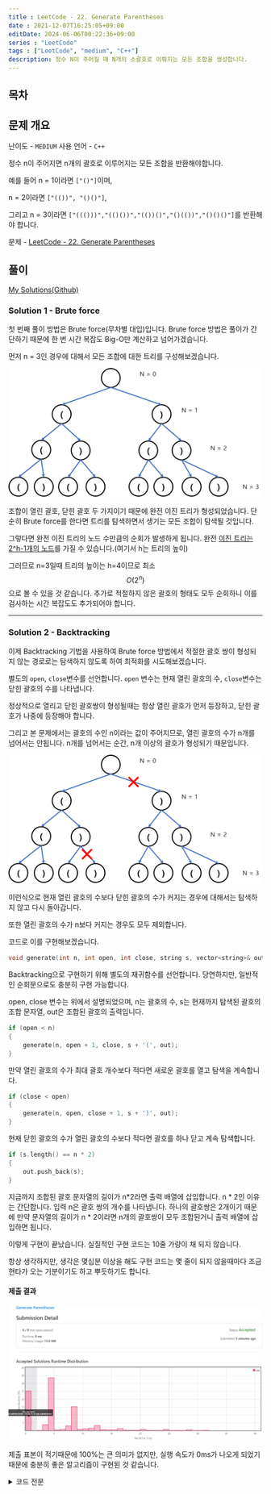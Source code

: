 ```yaml
---
title : LeetCode - 22. Generate Parentheses
date : 2021-12-07T16:25:05+09:00
editDate: 2024-06-06T00:22:36+09:00
series : "LeetCode"
tags : ["LeetCode", "medium", "C++"]
description: 정수 N이 주어질 때 N개의 소괄호로 이뤄지는 모든 조합을 생성합니다.
---
```


## 목차

## 문제 개요

난이도 - `MEDIUM` 사용 언어 - `C++`

정수 n이 주어지면 n개의 괄호로 이루어지는 모든 조합을 반환해야합니다.

예를 들어 n = 1이라면 `["()"]`이며, 

n = 2이라면 `["(())", "()()"]`, 

그리고 n = 3이라면 `["((()))","(()())","(())()","()(())","()()()"]`를 반환해야 합니다.

문제 - [LeetCode - 22. Generate Parentheses](https://leetcode.com/problems/generate-parentheses/)

## 풀이
[My Solutions(Github)](https://github.com/LDobac/leetcode/tree/master/22.%20Generate%20Parentheses)

### Solution 1 - Brute force

첫 번째 풀이 방법은 Brute force(무차별 대입)입니다. Brute force 방법은 풀이가 간단하기 때문에 한 번 시간 복잡도 Big-O만 계산하고 넘어가겠습니다.

먼저 n = 3인 경우에 대해서 모든 조합에 대한 트리를 구성해보겠습니다.

![Solution 1 result](./images/22/example_1.webp)

조합이 열린 괄호, 닫힌 괄호 두 가지이기 때문에 완전 이진 트리가 형성되었습니다. 단순히 Brute force를 한다면 트리를 탐색하면서 생기는 모든 조합이 탐색될 것입니다.

그렇다면 완전 이진 트리의 노드 수만큼의 순회가 발생하게 됩니다. 완전 [이진 트리는 2^h-1개의 노드](https://ko.wikipedia.org/wiki/%EC%9D%B4%EC%A7%84_%ED%8A%B8%EB%A6%AC)를 가질 수 있습니다.(여기서 h는 트리의 높이)

그러므로 n=3일때 트리의 높이는 h=4이므로 최소 $$O(2^n)$$으로 볼 수 있을 것 같습니다. 추가로 적절하지 않은 괄호의 형태도 모두 순회하니 이를 검사하는 시간 복잡도도 추가되어야 합니다.

---

### Solution 2 - Backtracking
이제 Backtracking 기법을 사용하여 Brute force 방법에서 적절한 괄호 쌍이 형성되지 않는 경로로는 탐색하지 않도록 하여 최적화를 시도해보겠습니다.

별도의 `open`, `close`변수를 선언합니다. `open` 변수는 현재 열린 괄호의 수, `close`변수는 닫힌 괄호의 수를 나타냅니다.

정상적으로 열리고 닫힌 괄호쌍이 형성될때는 항상 열린 괄호가 먼저 등장하고, 닫힌 괄호가 나중에 등장해야 합니다. 

그리고 본 문제에서는 괄호의 수인 n이라는 값이 주어지므로, 열린 괄호의 수가 n개를 넘어서는 안됩니다. n개를 넘어서는 순간, n개 이상의 괄호가 형성되기 때문입니다.

![example 2](./images/22/example_2.webp)

이런식으로 현재 열린 괄호의 수보다 닫힌 괄호의 수가 커지는 경우에 대해서는 탐색하지 않고 다시 돌아갑니다.

또한 열린 괄호의 수가 n보다 커지는 경우도 모두 제외합니다.

코드로 이를 구현해보겠습니다.

```cpp
void generate(int n, int open, int close, string s, vector<string>& out) {...}
```

Backtracking으로 구현하기 위해 별도의 재귀함수를 선언합니다. 당연하지만, 일반적인 순회문으로도 충분히 구현 가능합니다.

open, close 변수는 위에서 설명되었으며, n는 괄호의 수, s는 현재까지 탐색된 괄호의 조합 문자열, out은 조합된 괄호의 출력입니다.

```cpp
if (open < n)
{
    generate(n, open + 1, close, s + '(', out);
}
```

만약 열린 괄호의 수가 최대 괄호 개수보다 적다면 새로운 괄호를 열고 탐색을 계속합니다.

```cpp
if (close < open)
{
    generate(n, open, close + 1, s + ')', out);
}
```
현재 닫힌 괄호의 수가 열린 괄호의 수보다 적다면 괄호를 하나 닫고 계속 탐색합니다.

```cpp
if (s.length() == n * 2)
{
    out.push_back(s);
}
```

지금까지 조합된 괄호 문자열의 길이가 n*2라면 출력 배열에 삽입합니다. n * 2인 이유는 간단합니다. 입력 n은 괄호 쌍의 개수를 나타냅니다. 하나의 괄호쌍은 2개이기 때문에 만약 문자열의 길이가 n * 2이라면 n개의 괄호쌍이 모두 조합된거니 출력 배열에 삽입하면 됩니다.

이렇게 구현이 끝났습니다. 실질적인 구현 코드는 10줄 가량이 채 되지 않습니다. 

항상 생각하지만, 생각은 몇십분 이상을 해도 구현 코드는 몇 줄이 되지 않을때마다 조금 현타가 오는 기분이기도 하고 뿌듯하기도 합니다.

#### 제출 결과
![Solution 1 result](./images/22/result_1.webp)

제출 표본이 적기때문에 100%는 큰 의미가 없지만, 실행 속도가 0ms가 나오게 되었기 때문에 충분히 좋은 알고리즘이 구현된 것 같습니다.

<details>
<summary>코드 전문</summary>

```cpp showLineNumbers
class Solution {
public:
    vector<string> generateParenthesis(int n) {
        vector<string> result;

        generate(n, 0, 0, "", result);

        return result;
    }

    void generate(int n, int open, int close, string s, vector<string>& out)
    {
        if (s.length() == n * 2)
        {
            out.push_back(s);
        }

        if (open < n)
        {
            generate(n, open + 1, close, s + '(', out);
        }

        if (close < open)
        {
            generate(n, open, close + 1, s + ')', out);
        }
    }
};
```

</details>
